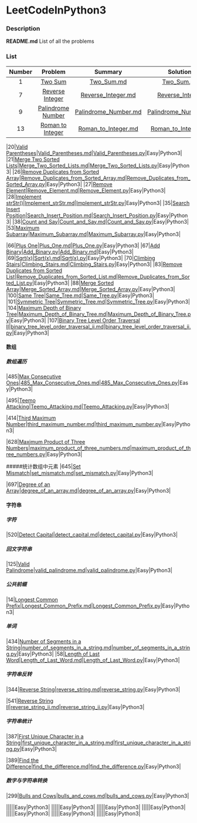 # LeetCodeInPython3

### Description

**README.md**     List of all the problems


### List

| Number |  Problem  |  Summary  |   Solution    | Level  | Language  |
|:-------:|:-------------:|:--------------:|:--------------:|:------:|:---------:|
|1|[Two Sum](https://leetcode.com/problems/two-sum/description/)|[Two_Sum.md](https://github.com/lmx0412/LeetCodeInPython3/blob/master/Summary/Two_Sum.md)|[Two_Sum.py](https://github.com/lmx0412/LeetCodeInPython3/blob/master/Python/Two_Sum.py)|Easy|Python3|
|7|[Reverse Integer](https://leetcode.com/problems/reverse-integer/)|[Reverse_Integer.md](https://github.com/lmx0412/LeetCodeInPython3/blob/master/Summary/Reverse_Integer.md)|[Reverse_Integer](https://github.com/lmx0412/LeetCodeInPython3/blob/master/Python/Reverse_Integer.py)|Easy|Python3|
|9|[Palindrome Number](https://leetcode.com/problems/palindrome-number/)|[Palindrome_Number.md](https://github.com/lmx0412/LeetCodeInPython3/blob/master/Summary/Palindrome_Number.md)|[Palindrome_Number.py](https://github.com/lmx0412/LeetCodeInPython3/blob/master/Python/Palindrome_Number.py)|Easy|Python3|
|13|[Roman to Integer](https://leetcode.com/problems/roman-to-integer/)|[Roman_to_Integer.md](https://github.com/lmx0412/LeetCodeInPython3/blob/master/Summary/Roman_to_Integer.md)|[Roman_to_Integer.py](https://github.com/lmx0412/LeetCodeInPython3/blob/master/Python/Roman_to_Integer.py)|Easy|Python3|

|20|[Valid Parentheses](https://leetcode.com/problems/valid-parentheses/)|[Valid_Parentheses.md](https://github.com/lmx0412/LeetCodeInPython3/blob/master/Summary/Valid_Parentheses.md)|[Valid_Parentheses.py](https://github.com/lmx0412/LeetCodeInPython3/blob/master/Python/Valid_Parentheses.py)|Easy|Python3|
|21|[Merge Two Sorted Lists](https://leetcode.com/problems/merge-two-sorted-lists/)|[Merge_Two_Sorted_Lists.md](https://github.com/lmx0412/LeetCodeInPython3/blob/master/Summary/Merge_Two_Sorted_Lists.md)|[Merge_Two_Sorted_Lists.py](https://github.com/lmx0412/LeetCodeInPython3/blob/master/Python/Merge_Two_Sorted_Lists.py)|Easy|Python3|
|26|[Remove Duplicates from Sorted Array](https://leetcode.com/problems/remove-duplicates-from-sorted-array/)|[Remove_Duplicates_from_Sorted_Array.md](https://github.com/lmx0412/LeetCodeInPython3/blob/master/Summary/Remove_Duplicates_from_Sorted_Array.md)|[Remove_Duplicates_from_Sorted_Array.py](https://github.com/lmx0412/LeetCodeInPython3/blob/master/Python/Remove_Duplicates_from_Sorted_Array.py)|Easy|Python3|
|27|[Remove Element](https://leetcode.com/problems/remove-element/)|[Remove_Element.md](https://github.com/lmx0412/LeetCodeInPython3/blob/master/Summary/Remove_Element.md)|[Remove_Element.py](https://github.com/lmx0412/LeetCodeInPython3/blob/master/Python/Remove_Element.py)|Easy|Python3|
|28|[Implement strStr()](https://leetcode.com/problems/implement-strstr/)|[Implement_strStr.md](https://github.com/lmx0412/LeetCodeInPython3/blob/master/Summary/Implement_strStr.md)|[Implement_strStr.py](https://github.com/lmx0412/LeetCodeInPython3/blob/master/Python/Implement_strStr.py)|Easy|Python3|
|35|[Search Insert Position](https://leetcode.com/problems/search-insert-position/)|[Search_Insert_Position.md](https://github.com/lmx0412/LeetCodeInPython3/blob/master/Summary/Search_Insert_Position.md)|[Search_Insert_Position.py](https://github.com/lmx0412/LeetCodeInPython3/blob/master/Python/Search_Insert_Position.py)|Easy|Python3|
|38|[Count and Say](https://leetcode.com/problems/count-and-say/)|[Count_and_Say.md](https://github.com/lmx0412/LeetCodeInPython3/blob/master/Summary/Count_and_Say.md)|[Count_and_Say.py](https://github.com/lmx0412/LeetCodeInPython3/blob/master/Python/Count_and_Say.py)|Easy|Python3|
|53|[Maximum Subarray](https://leetcode.com/problems/maximum-subarray/)|[Maximum_Subarray.md](https://github.com/lmx0412/LeetCodeInPython3/blob/master/Summary/Maximum_Subarray.md)|[Maximum_Subarray.py](https://github.com/lmx0412/LeetCodeInPython3/blob/master/Python/Maximum_Subarray.py)|Easy|Python3|

|66|[Plus One](https://leetcode.com/problems/plus-one/)|[Plus_One.md](https://github.com/lmx0412/LeetCodeInPython3/blob/master/Summary/Plus_One.md)|[Plus_One.py](https://github.com/lmx0412/LeetCodeInPython3/blob/master/Python/Plus_One.py)|Easy|Python3|
|67|[Add Binary](https://leetcode.com/problems/add-binary/)|[Add_Binary.py](https://github.com/lmx0412/LeetCodeInPython3/blob/master/Summary/Add_Binary.md)|[Add_Binary.md](https://github.com/lmx0412/LeetCodeInPython3/blob/master/Python/Add_Binary.py)|Easy|Python3|
|69|[Sqrt(x)](https://leetcode.com/problems/sqrtx/)|[Sqrt(x).md](https://github.com/lmx0412/LeetCodeInPython3/blob/master/Summary/Sqrt(x).md)|[Sqrt(x).py](https://github.com/lmx0412/LeetCodeInPython3/blob/master/Python/Sqrt(x).py)|Easy|Python3|
|70|[Climbing Stairs](https://leetcode.com/problems/climbing-stairs/)|[Climbing_Stairs.md](https://github.com/lmx0412/LeetCodeInPython3/blob/master/Summary/Climbing_Stairs.md)|[Climbing_Stairs.py](https://github.com/lmx0412/LeetCodeInPython3/blob/master/Python/Climbing_Stairs.py)|Easy|Python3|
|83|[Remove Duplicates from Sorted List](https://leetcode.com/problems/remove-duplicates-from-sorted-list/)|[Remove_Duplicates_from_Sorted_List.md](https://github.com/lmx0412/LeetCodeInPython3/blob/master/Summary/Remove_Duplicates_from_Sorted_List.md)|[Remove_Duplicates_from_Sorted_List.py](https://github.com/lmx0412/LeetCodeInPython3/blob/master/Python/Remove_Duplicates_from_Sorted_List.py)|Easy|Python3|
|88|[Merge Sorted Array](https://leetcode.com/problems/merge-sorted-array/)|[Merge_Sorted_Array.md](https://github.com/lmx0412/LeetCodeInPython3/blob/master/Summary/Merge_Sorted_Array.md)|[Merge_Sorted_Array.py](https://github.com/lmx0412/LeetCodeInPython3/blob/master/Python/Merge_Sorted_Array.py)|Easy|Python3|
|100|[Same Tree](https://leetcode.com/problems/same-tree/)|[Same_Tree.md](https://github.com/lmx0412/LeetCodeInPython3/blob/master/Summary/Same_Tree.md)|[Same_Tree.py](https://github.com/lmx0412/LeetCodeInPython3/blob/master/Python/Same_Tree.py)|Easy|Python3|
|101|[Symmetric Tree](https://leetcode.com/problems/symmetric-tree/)|[Symmetric_Tree.md](https://github.com/lmx0412/LeetCodeInPython3/blob/master/Summary/Symmetric_Tree.md)|[Symmetric_Tree.py](https://github.com/lmx0412/LeetCodeInPython3/blob/master/Python/Symmetric_Tree.py)|Easy|Python3|
|104|[Maximum Depth of Binary Tree](https://leetcode.com/problems/maximum-depth-of-binary-tree/)|[Maximum_Depth_of_Binary_Tree.md](https://github.com/lmx0412/LeetCodeInPython3/blob/master/Summary/Maximum_Depth_of_Binary_Tree.md)|[Maximum_Depth_of_Binary_Tree.py](https://github.com/lmx0412/LeetCodeInPython3/blob/master/Python/Maximum_Depth_of_Binary_Tree.py)|Easy|Python3|
|107|[Binary Tree Level Order Traversal II](https://leetcode.com/problems/binary-tree-level-order-traversal-ii/)|[binary_tree_level_order_traversal_ii.md](https://github.com/lmx0412/LeetCodeInPython3/blob/master/Summary/binary_tree_level_order_traversal_ii.md)|[binary_tree_level_order_traversal_ii.py](https://github.com/lmx0412/LeetCodeInPython3/blob/master/Python/binary_tree_level_order_traversal_ii.py)|Easy|Python3|

#### 数组
##### 数组遍历
|485|[Max Consecutive Ones](https://leetcode.com/problems/max-consecutive-ones/)|[485_Max_Consecutive_Ones.md](https://github.com/lmx0412/LeetCodeInPython3/blob/master/Summary/485_Max_Consecutive_Ones.md)|[485_Max_Consecutive_Ones.py](https://github.com/lmx0412/LeetCodeInPython3/blob/master/Python/485_Max_Consecutive_Ones.py)|Easy|Python3|

|495|[Teemo Attacking](https://leetcode.com/problems/teemo-attacking/)|[Teemo_Attacking.md](https://github.com/lmx0412/LeetCodeInPython3/blob/master/Summary/Teemo_Attacking.md)|[Teemo_Attacking.py](https://github.com/lmx0412/LeetCodeInPython3/blob/master/Python/Teemo_Attacking.py)|Easy|Python3|

|414|[Third Maximum Number](https://leetcode.com/problems/third-maximum-number/)|[third_maximum_number.md](https://github.com/lmx0412/LeetCodeInPython3/blob/master/Summary/third_maximum_number.md)|[third_maximum_number.py](https://github.com/lmx0412/LeetCodeInPython3/blob/master/Python/third_maximum_number.py)|Easy|Python3|

|628|[Maximum Product of Three Numbers](https://leetcode.com/problems/maximum-product-of-three-numbers/)|[maximum_product_of_three_numbers.md](https://github.com/lmx0412/LeetCodeInPython3/blob/master/Summary/maximum_product_of_three_numbers.md)|[maximum_product_of_three_numbers.py](https://github.com/lmx0412/LeetCodeInPython3/blob/master/Python/maximum_product_of_three_numbers.py)|Easy|Python3|

#####统计数组中元素
|645|[Set Mismatch](https://leetcode.com/problems/set-mismatch/)|[set_mismatch.md](https://github.com/lmx0412/LeetCodeInPython3/blob/master/Summary/set_mismatch.md)|[set_mismatch.py](https://github.com/lmx0412/LeetCodeInPython3/blob/master/Python/set_mismatch.py)|Easy|Python3|

|697|[Degree of an Array](https://leetcode.com/problems/degree-of-an-array/)|[degree_of_an_array.md](https://github.com/lmx0412/LeetCodeInPython3/blob/master/Summary/degree_of_an_array.md)|[degree_of_an_array.py](https://github.com/lmx0412/LeetCodeInPython3/blob/master/Python/degree_of_an_array.py)|Easy|Python3|


#### 字符串
##### 字符
|520|[Detect Capital](https://leetcode.com/problems/detect-capital/)|[detect_capital.md](https://github.com/lmx0412/LeetCodeInPython3/blob/master/Summary/detect_capital.md)|[detect_capital.py](https://github.com/lmx0412/LeetCodeInPython3/blob/master/Python/detect_capital.py)|Easy|Python3|

##### 回文字符串
|125|[Valid Palindrome](https://leetcode.com/problems/valid-palindrome/)|[valid_palindrome.md](https://github.com/lmx0412/LeetCodeInPython3/blob/master/Summary/valid_palindrome.md)|[valid_palindrome.py](https://github.com/lmx0412/LeetCodeInPython3/blob/master/Python/valid_palindrome.py)|Easy|Python3|

##### 公共前缀
|14|[Longest Common Prefix](https://leetcode.com/problems/longest-common-prefix/)|[Longest_Common_Prefix.md](https://github.com/lmx0412/LeetCodeInPython3/blob/master/Summary/Longest_Common_Prefix.md)|[Longest_Common_Prefix.py](https://github.com/lmx0412/LeetCodeInPython3/blob/master/Python/Longest_Common_Prefix.py)|Easy|Python3|

##### 单词
|434|[Number of Segments in a String](https://leetcode.com/problems/number-of-segments-in-a-string/)|[number_of_segments_in_a_string.md](https://github.com/lmx0412/LeetCodeInPython3/blob/master/Summary/number_of_segments_in_a_string.md)|[number_of_segments_in_a_string.py](https://github.com/lmx0412/LeetCodeInPython3/blob/master/Python/number_of_segments_in_a_string.py)|Easy|Python3|
|58|[Length of Last Word](https://leetcode.com/problems/length-of-last-word/)|[Length_of_Last_Word.md](https://github.com/lmx0412/LeetCodeInPython3/blob/master/Summary/Length_of_Last_Word.md)|[Length_of_Last_Word.py](https://github.com/lmx0412/LeetCodeInPython3/blob/master/Python/Length_of_Last_Word.py)|Easy|Python3|

##### 字符串反转
|344|[Reverse String](https://leetcode.com/problems/reverse-string/)|[reverse_string.md](https://github.com/lmx0412/LeetCodeInPython3/blob/master/Summary/reverse_string.md)|[reverse_string.py](https://github.com/lmx0412/LeetCodeInPython3/blob/master/Python/reverse_string.py)|Easy|Python3|

|541|[Reverse String II](https://leetcode.com/problems/reverse-string-ii/)|[reverse_string_ii.md](https://github.com/lmx0412/LeetCodeInPython3/blob/master/Summary/reverse_string_ii.md)|[reverse_string_ii.py](https://github.com/lmx0412/LeetCodeInPython3/blob/master/Python/reverse_string_ii.py)|Easy|Python3|

##### 字符串统计
|387|[First Unique Character in a String](https://leetcode.com/problems/first-unique-character-in-a-string/)|[first_unique_character_in_a_string.md](https://github.com/lmx0412/LeetCodeInPython3/blob/master/Summary/first_unique_character_in_a_string.md)|[first_unique_character_in_a_string.py](https://github.com/lmx0412/LeetCodeInPython3/blob/master/Python/first_unique_character_in_a_string.py)|Easy|Python3|

|389|[Find the Difference](https://leetcode.com/problems/find-the-difference/)|[find_the_difference.md](https://github.com/lmx0412/LeetCodeInPython3/blob/master/Summary/find_the_difference.md)|[find_the_difference.py](https://github.com/lmx0412/LeetCodeInPython3/blob/master/Python/find_the_difference.py)|Easy|Python3|

##### 数字与字符串转换
|299|[Bulls and Cows](https://leetcode.com/problems/bulls-and-cows/)|[bulls_and_cows.md](https://github.com/lmx0412/LeetCodeInPython3/blob/master/Summary/bulls_and_cows.md)|[bulls_and_cows.py](https://github.com/lmx0412/LeetCodeInPython3/blob/master/Python/bulls_and_cows.py)|Easy|Python3|


||[]()|[]()|[]()|Easy|Python3|
||[]()|[]()|[]()|Easy|Python3|
||[]()|[]()|[]()|Easy|Python3|
||[]()|[]()|[]()|Easy|Python3|
||[]()|[]()|[]()|Easy|Python3|
||[]()|[]()|[]()|Easy|Python3|
||[]()|[]()|[]()|Easy|Python3|
